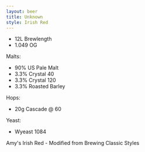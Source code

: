 ```yaml
---
layout: beer
title: Unknown
style: Irish Red
---
```

* 12L Brewlength
* 1\.049 OG

Malts:
* 90% US Pale Malt
* 3\.3% Crystal 40
* 3\.3% Crystal 120
* 3\.3% Roasted Barley

Hops:

* 20g Cascade @ 60

Yeast:

* Wyeast 1084

Amy's Irish Red - Modified from Brewing Classic Styles